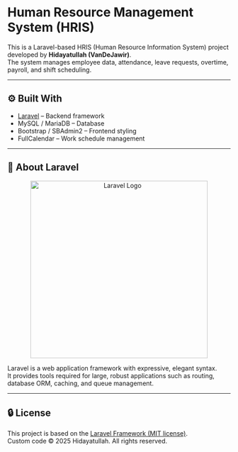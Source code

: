 # Human Resource Management System (HRIS)

This is a Laravel-based HRIS (Human Resource Information System) project developed by **Hidayatullah (VanDeJawir)**.  
The system manages employee data, attendance, leave requests, overtime, payroll, and shift scheduling.

---

## ⚙️ Built With

- [Laravel](https://laravel.com) – Backend framework
- MySQL / MariaDB – Database
- Bootstrap / SBAdmin2 – Frontend styling
- FullCalendar – Work schedule management

---

## 📖 About Laravel

<p align="center">
  <a href="https://laravel.com" target="_blank">
    <img src="https://raw.githubusercontent.com/laravel/art/master/logo-lockup/5%20SVG/2%20CMYK/1%20Full%20Color/laravel-logolockup-cmyk-red.svg" width="400" alt="Laravel Logo">
  </a>
</p>

Laravel is a web application framework with expressive, elegant syntax.  
It provides tools required for large, robust applications such as routing, database ORM, caching, and queue management.

---

## 🔒 License

This project is based on the [Laravel Framework (MIT license)](https://opensource.org/licenses/MIT).  
Custom code © 2025 Hidayatullah. All rights reserved.
